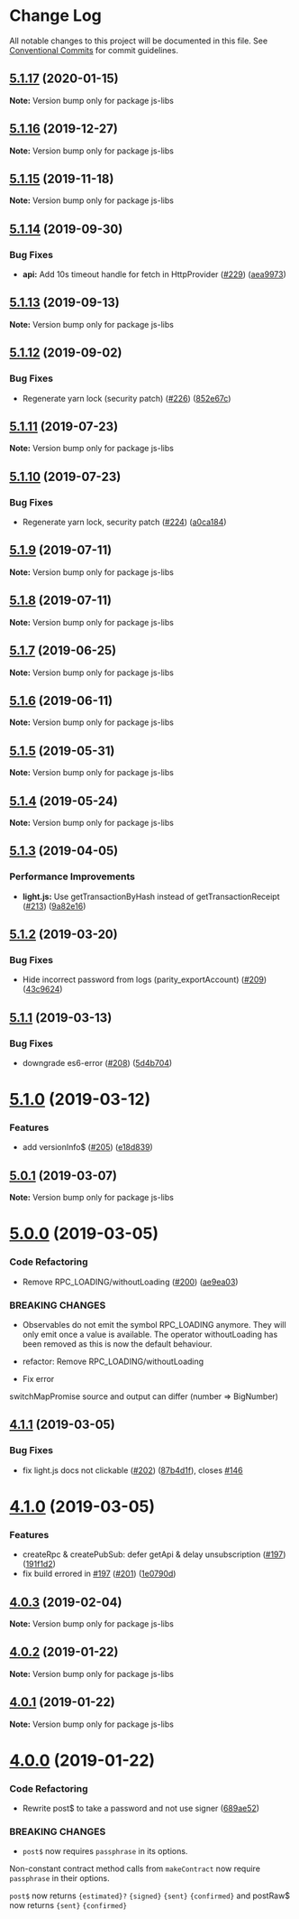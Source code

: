 # Change Log

All notable changes to this project will be documented in this file.
See [Conventional Commits](https://conventionalcommits.org) for commit guidelines.

## [5.1.17](https://github.com/paritytech/js-libs/compare/v5.1.16...v5.1.17) (2020-01-15)

**Note:** Version bump only for package js-libs





## [5.1.16](https://github.com/paritytech/js-libs/compare/v5.1.15...v5.1.16) (2019-12-27)

**Note:** Version bump only for package js-libs





## [5.1.15](https://github.com/paritytech/js-libs/compare/v5.1.14...v5.1.15) (2019-11-18)

**Note:** Version bump only for package js-libs





## [5.1.14](https://github.com/paritytech/js-libs/compare/v5.1.13...v5.1.14) (2019-09-30)


### Bug Fixes

* **api:** Add 10s timeout handle for fetch in HttpProvider ([#229](https://github.com/paritytech/js-libs/issues/229)) ([aea9973](https://github.com/paritytech/js-libs/commit/aea9973))





## [5.1.13](https://github.com/paritytech/js-libs/compare/v5.1.12...v5.1.13) (2019-09-13)

**Note:** Version bump only for package js-libs





## [5.1.12](https://github.com/paritytech/js-libs/compare/v5.1.11...v5.1.12) (2019-09-02)


### Bug Fixes

* Regenerate yarn lock (security patch) ([#226](https://github.com/paritytech/js-libs/issues/226)) ([852e67c](https://github.com/paritytech/js-libs/commit/852e67c))





## [5.1.11](https://github.com/paritytech/js-libs/compare/v5.1.10...v5.1.11) (2019-07-23)

**Note:** Version bump only for package js-libs





## [5.1.10](https://github.com/paritytech/js-libs/compare/v5.1.9...v5.1.10) (2019-07-23)


### Bug Fixes

* Regenerate yarn lock, security patch ([#224](https://github.com/paritytech/js-libs/issues/224)) ([a0ca184](https://github.com/paritytech/js-libs/commit/a0ca184))





## [5.1.9](https://github.com/paritytech/js-libs/compare/v5.1.8...v5.1.9) (2019-07-11)

**Note:** Version bump only for package js-libs





## [5.1.8](https://github.com/paritytech/js-libs/compare/v5.1.7...v5.1.8) (2019-07-11)

**Note:** Version bump only for package js-libs





## [5.1.7](https://github.com/paritytech/js-libs/compare/v5.1.6...v5.1.7) (2019-06-25)

**Note:** Version bump only for package js-libs





## [5.1.6](https://github.com/paritytech/js-libs/compare/v5.1.5...v5.1.6) (2019-06-11)

**Note:** Version bump only for package js-libs





## [5.1.5](https://github.com/paritytech/js-libs/compare/v5.1.4...v5.1.5) (2019-05-31)

**Note:** Version bump only for package js-libs





## [5.1.4](https://github.com/paritytech/js-libs/compare/v5.1.3...v5.1.4) (2019-05-24)

**Note:** Version bump only for package js-libs





## [5.1.3](https://github.com/paritytech/js-libs/compare/v5.1.2...v5.1.3) (2019-04-05)


### Performance Improvements

* **light.js:** Use getTransactionByHash instead of getTransactionReceipt ([#213](https://github.com/paritytech/js-libs/issues/213)) ([9a82e16](https://github.com/paritytech/js-libs/commit/9a82e16))





## [5.1.2](https://github.com/paritytech/js-libs/compare/v5.1.1...v5.1.2) (2019-03-20)


### Bug Fixes

* Hide incorrect password from logs (parity_exportAccount) ([#209](https://github.com/paritytech/js-libs/issues/209)) ([43c9624](https://github.com/paritytech/js-libs/commit/43c9624))





## [5.1.1](https://github.com/paritytech/js-libs/compare/v5.1.0...v5.1.1) (2019-03-13)


### Bug Fixes

* downgrade es6-error ([#208](https://github.com/paritytech/js-libs/issues/208)) ([5d4b704](https://github.com/paritytech/js-libs/commit/5d4b704))





# [5.1.0](https://github.com/paritytech/js-libs/compare/v5.0.1...v5.1.0) (2019-03-12)


### Features

* add versionInfo$ ([#205](https://github.com/paritytech/js-libs/issues/205)) ([e18d839](https://github.com/paritytech/js-libs/commit/e18d839))





## [5.0.1](https://github.com/paritytech/js-libs/compare/v5.0.0...v5.0.1) (2019-03-07)

**Note:** Version bump only for package js-libs





# [5.0.0](https://github.com/paritytech/js-libs/compare/v4.1.1...v5.0.0) (2019-03-05)


### Code Refactoring

* Remove RPC_LOADING/withoutLoading ([#200](https://github.com/paritytech/js-libs/issues/200)) ([ae9ea03](https://github.com/paritytech/js-libs/commit/ae9ea03))


### BREAKING CHANGES

* Observables do not emit the symbol RPC_LOADING anymore. They will
only emit once a value is available. The operator withoutLoading
has been removed as this is now the default behaviour.

* refactor: Remove RPC_LOADING/withoutLoading

* Fix error

switchMapPromise source and output can differ (number => BigNumber)





## [4.1.1](https://github.com/paritytech/js-libs/compare/v4.1.0...v4.1.1) (2019-03-05)


### Bug Fixes

* fix light.js docs not clickable ([#202](https://github.com/paritytech/js-libs/issues/202)) ([87b4d1f](https://github.com/paritytech/js-libs/commit/87b4d1f)), closes [#146](https://github.com/paritytech/js-libs/issues/146)





# [4.1.0](https://github.com/paritytech/js-libs/compare/v4.0.3...v4.1.0) (2019-03-05)


### Features

* createRpc & createPubSub: defer getApi & delay unsubscription ([#197](https://github.com/paritytech/js-libs/issues/197)) ([191f1d2](https://github.com/paritytech/js-libs/commit/191f1d2))
* fix build errored in [#197](https://github.com/paritytech/js-libs/issues/197) ([#201](https://github.com/paritytech/js-libs/issues/201)) ([1e0790d](https://github.com/paritytech/js-libs/commit/1e0790d))





## [4.0.3](https://github.com/paritytech/js-libs/compare/v4.0.2...v4.0.3) (2019-02-04)

**Note:** Version bump only for package js-libs





## [4.0.2](https://github.com/paritytech/js-libs/compare/v4.0.1...v4.0.2) (2019-01-22)

**Note:** Version bump only for package js-libs





## [4.0.1](https://github.com/paritytech/js-libs/compare/v4.0.0...v4.0.1) (2019-01-22)

**Note:** Version bump only for package js-libs





# [4.0.0](https://github.com/paritytech/js-libs/compare/v3.0.31...v4.0.0) (2019-01-22)


### Code Refactoring

* Rewrite post$ to take a password and not use signer ([689ae52](https://github.com/paritytech/js-libs/commit/689ae52))


### BREAKING CHANGES

* `post$` now requires `passphrase` in its options.

Non-constant contract method calls from `makeContract` now require `passphrase` in their options.

`post$` now returns `{estimated}?` `{signed}` `{sent}` `{confirmed}` and postRaw$ now returns `{sent}` `{confirmed}`
